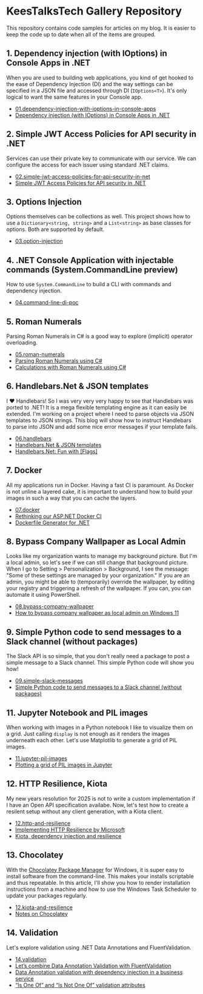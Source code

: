 ﻿# KeesTalksTech Gallery Repository

This repository contains code samples for articles on my blog.
It is easier to keep the code up to date when all of the items are grouped.

## 1. Dependency injection (with IOptions) in Console Apps in .NET

When you are used to building web applications, you kind of get hooked to the
ease of Dependency Injection (DI) and the way settings can be specified in a
JSON file and accessed through DI (``IOptions<T>``). It's only logical to
want the same features in your Console app.

- <a href="01.dependency-injection-with-ioptions-in-console-apps">01.dependency-injection-with-ioptions-in-console-apps</a>
- <a href="https://keestalkstech.com/2018/04/dependency-injection-with-ioptions-in-console-apps-in-dotnet/">Dependency injection (with IOptions) in Console Apps in .NET</a>


## 2. Simple JWT Access Policies for API security in .NET

Services can use their private key to communicate with our service.
We can configure the access for each issuer using standard .NET claims.

- <a href="02.simple-jwt-access-policies-for-api-security-in-net">02.simple-jwt-access-policies-for-api-security-in-net</a>
- <a href="https://keestalkstech.com/2024/11/simple-jwt-access-policies-for-api-security-in-net/">Simple JWT Access Policies for API security in .NET</a>

## 3. Options Injection

Options themselves can be collections as well. This
project shows how to use a `Dictionary<string, string>` and a
`List<string>` as base classes for options. Both are supported
by default.

- <a href="03.option-injection">03.option-injection</a>

## 4. .NET Console Application with injectable commands (System.CommandLine preview)

How to use `System.CommandLine` to build a CLI with commands and
dependency injection.

- <a href="04.command-line-di-poc">04.command-line-di-poc</a>

## 5. Roman Numerals
Parsing Roman Numerals in C# is a good way to explore
(implicit) operator overloading.

- <a href="05.roman-numerals">05.roman-numerals</a>
- <a href="https://keestalkstech.com/2017/08/parsing-roman-numerals-using-csharp/">Parsing Roman Numerals using C#</a>
- <a href="https://keestalkstech.com/2017/08/calculations-with-roman-numerals-in-csharp/">Calculations with Roman Numerals using C#</a>

## 6. Handlebars.Net & JSON templates

I ❤️ Handlebars! So I was very very very happy to see that Handlebars was ported to .NET!
It is a mega flexible templating engine as it can easily be extended. I'm working on a
project where I need to parse objects via JSON templates to JSON strings. This blog will
show how to instruct Handlebars to parse into JSON and add some nice error messages
if your template fails.

- <a href="06.handlebars">06.handlebars</a>
- <a href="https://keestalkstech.com/2022/09/handlebars-net-json-templates/">Handlebars.Net & JSON templates</a>
- <a href="https://keestalkstech.com/2022/09/handlebars-net-fun-with-flags/">Handlebars.Net: Fun with [Flags]</a>

## 7. Docker

All my applications run in Docker. Having a fast CI is paramount. As Docker is not
unline a layered cake, it is important to understand how to build your images in such
a way that you can cache the layers.

- <a href="07.docker">07.docker</a>
- <a href="https://keestalkstech.com/rethinking-our-asp-net-docker-ci/">Rethinking our ASP.NET Docker CI</a>
- <a href="https://keestalkstech.com/dockerfile-generator-for-net/">Dockerfile Generator for .NET</a>

## 8. Bypass Company Wallpaper as Local Admin

Looks like my organization wants to manage my background picture. But I'm a local admin,
so let's see if we can still change that background picture. When I go
to Setting > Personalization > Background, I see the message:
"Some of these settings are managed by your organization." If you are an admin,
you might be able to (temporarily) override the wallpaper, by editing your registry and
triggering a refresh of the wallpaper. If you can, you can automate it using PowerShell.

- <a href="08.bypass-company-wallpaper">08.bypass-company-wallpaper</a>
- <a href="https://keestalkstech.com/2024/12/how-to-bypass-company-background-image-as-local-admin-on-windows-11/">How to bypass company wallpaper as local admin on Windows 11</a>

## 9. Simple Python code to send messages to a Slack channel (without packages)

The Slack API is so simple, that you don't really need a package to post a simple message
to a Slack channel. This simple Python code will show you how!

- <a href="09.simple-slack-messages">09.simple-slack-messages</a>
- <a href="https://keestalkstech.com/simple-python-code-to-send-message-to-slack-channel-without-packages/">Simple Python code to send messages to a Slack channel (without packages)</a>


## 11. Jupyter Notebook and PIL images

When working with images in a Python notebook I like to visualize them on a grid. Just calling
`display` is not enough as it renders the images underneath each other. Let's use Matplotlib to
generate a grid of PIL images.


- <a href="11.jupyter-pil-images">11.jupyter-pil-images</a>
- <a href="https://keestalkstech.com/plotting-a-grid-of-pil-images-in-jupyter/">Plotting a grid of PIL images in Jupyter</a>


## 12. HTTP Resilience, Kiota

My new years resolution for 2025 is not to write a custom implementation if I have an
Open API specification availabe. Now, let's test how to create a resilent setup without
any client generation, with a Kiota client.

- <a href="12.http-and-resilience">12.http-and-resilience</a>
- <a href="https://keestalkstech.com/implementing-http-resilience-by-microsoft/">Implementing HTTP Resilience by Microsoft</a>
- <a href="https://keestalkstech.com/kiota-dependency-injection-and-resilience/">Kiota, dependency injection and resilience</a>

## 13. Chocolatey
With the <a href="https://community.chocolatey.org/">Chocolatey Package Manager</a> for Windows, it is super easy to install software from the command-line. This makes your installs scriptable and thus repeatable. In this article, I'll show you how to render installation instructions from a machine and how to use the Windows Task Scheduler to update your packages regularly.

- <a href="13.chocolatey">12.kiota-and-resilience</a>
- <a href="https://keestalkstech.com/notes-on-chocolatey/">Notes on Chocolatey</a>

## 14. Validation
Let's explore validation using .NET Data Annotations and FluentValidation.

- <a href="14.validation">14.validation</a>
- <a href="https://keestalkstech.com/lets-combine-data-annotation-validation-with-fluentvalidation/">Let’s combine Data Annotation Validation with FluentValidation</a>
- <a href="https://keestalkstech.com/data-annotation-validation-in-a-business-service/">Data Annotation validation with dependency injection in a business service</a>
- <a href="https://keestalkstech.com/is-one-of-and-is-not-one-of-validation-attributes/">“Is One Of” and “Is Not One Of” validation attributes</a>
